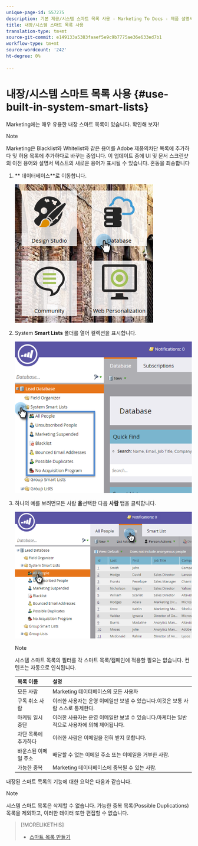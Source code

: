 ```yaml
---
unique-page-id: 557275
description: 기본 제공/시스템 스마트 목록 사용 - Marketing To Docs - 제품 설명서
title: 내장/시스템 스마트 목록 사용
translation-type: tm+mt
source-git-commit: e149133a5383faaef5e9c9b7775ae36e633ed7b1
workflow-type: tm+mt
source-wordcount: '242'
ht-degree: 0%

---
```



# 내장/시스템 스마트 목록 사용 {#use-built-in-system-smart-lists}

Marketing에는 매우 유용한 내장 스마트 목록이 있습니다. 확인해 보자!

>[!NOTE]
>
>Marketing은 Blacklist와 Whitelist와 같은 용어를 Adobe 제품의차단 목록에 추가하다 및 허용 목록에 추가하다로 바꾸는 중입니다. 이 업데이트 중에 UI 및 문서 스크린샷의 이전 용어와 설명서 텍스트의 새로운 용어가 표시될 수 있습니다. 혼동을 죄송합니다

1. ** 데이터베이스**로 이동합니다.

   ![](assets/db.png)

1. System **Smart Lists** 폴더를 열어 컬렉션을 표시합니다.

   ![](assets/two.png)

1. 하나의 예를 보려면모든 사람 **을**&#x200B;선택한 다음 **사람** 탭을 클릭합니다.

   ![](assets/three.png)

   >[!NOTE]
   >
   >시스템 스마트 목록의 필터를 각 스마트 목록/캠페인에 적용할 필요는 없습니다. 컨텐츠는 자동으로 인식됩니다.

   | 목록 이름 | 설명 |
   |---|---|
   | 모든 사람 | Marketing 데이터베이스의 모든 사용자 |
   | 구독 취소 사람 | 이러한 사용자는 운영 이메일만 보낼 수 있습니다.이것은 보통 사람 스스로 통제한다. |
   | 마케팅 일시 중단 | 이러한 사용자는 운영 이메일만 보낼 수 있습니다.마케터는 일반적으로 사용자에 의해 제어됩니다. |
   | 차단 목록에 추가하다 | 이러한 사람은 이메일을 전혀 받지 못합니다. |
   | 바운스된 이메일 주소 | 배달할 수 없는 이메일 주소 또는 이메일을 거부한 사람. |
   | 가능한 중복 | Marketing 데이터베이스에 중복될 수 있는 사람. |

내장된 스마트 목록의 기능에 대한 요약은 다음과 같습니다.

>[!NOTE]
>
>시스템 스마트 목록은 삭제할 수 없습니다. 가능한 중복 목록(Possible Duplications) 목록을 제외하고, 이러한 데이터 또한 편집할 수 없습니다.

>[!MORELIKETHIS]
>
>* [스마트 목록 만들기](../../../../product-docs/core-marketo-concepts/smart-lists-and-static-lists/creating-a-smart-list/create-a-smart-list.md)

>



